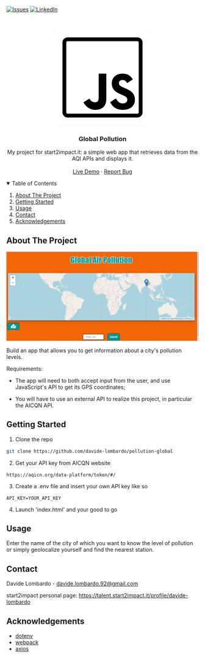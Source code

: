 

<!-- PROJECT SHIELDS -->
<!--
*** I'm using markdown "reference style" links for readability.
*** Reference links are enclosed in brackets [ ] instead of parentheses ( ).
*** See the bottom of this document for the declaration of the reference variables
*** for contributors-url, forks-url, etc. This is an optional, concise syntax you may use.
*** https://www.markdownguide.org/basic-syntax/#reference-style-links
-->

[![Issues][issues-shield]][issues-url]
[![LinkedIn][linkedin-shield]][linkedin-url]

<!-- PROJECT LOGO -->
<br />
<p align="center">
  <a href="https://pollution-global.netlify.app/" target="_blank">
    <img src="/logo.png" alt="Screenshot">
  </a>

  <h3 align="center">Global Pollution</h3>

  <p align="center">
   My project for start2impact.it: a simple web app that retrieves data from the AQI APIs and displays it.
    <br />
    <br />
    <a href="https://pollution-global.netlify.app/" target="_blank">Live Demo</a>
    ·
    <a href="https://github.com/davide-lombardo/pollution-global/issues">Report Bug</a>
  </p>
</p>

<!-- TABLE OF CONTENTS -->
<details open="open">
  <summary>Table of Contents</summary>
  <ol>
    <li>
      <a href="#about-the-project">About The Project</a>
    </li>
    <li><a href="#getting-started">Getting Started</a></li>
    <li><a href="#usage">Usage</a></li>
    <li><a href="#contact">Contact</a></li>
    <li><a href="#acknowledgements">Acknowledgements</a></li>
  </ol>
</details>

<!-- ABOUT THE PROJECT -->

## About The Project

[![Website Screenshot][product-screenshot]](https://aqi-finder.netlify.app/)

Build an app that allows you to get information about a city's pollution levels.

Requirements:

- The app will need to both accept input from the user, and use JavaScript's API to get its GPS coordinates;

- You will have to use an external API to realize this project, in particular the AICQN API.

<!-- GETTING STARTED -->

## Getting Started

1. Clone the repo

```sh
git clone https://github.com/davide-lombardo/pollution-global
```

2. Get your API key from AICQN website

```url
https://aqicn.org/data-platform/token/#/
```

3. Create a .env file and insert your own API key like so

```env
API_KEY=YOUR_API_KEY
```

4. Launch 'index.html' and your good to go

<!-- USAGE -->

## Usage

Enter the name of the city of which you want to know the level of pollution or simply geolocalize yourself and find the nearest station.

<!-- CONTACT -->

## Contact

Davide Lombardo - davide.lombardo.92@gmail.com

start2impact personal page: https://talent.start2impact.it/profile/davide-lombardo

<!-- ACKNOWLEDGEMENTS -->

## Acknowledgements

- [dotenv](https://github.com/motdotla/dotenv)
- [webpack](https://webpack.js.org/)
- [axios](https://github.com/axios/axios)

<!-- MARKDOWN LINKS & IMAGES -->

[issues-shield]: https://img.shields.io/github/issues/davide-lombardo/polution-global/repo.svg?style=for-the-badge
[issues-url]: https://github.com/davide-lombardo/pollution-global/issues
[linkedin-shield]: https://img.shields.io/badge/-LinkedIn-black.svg?style=for-the-badge&logo=linkedin&colorB=555
[linkedin-url]: https://www.linkedin.com/in/davide-lombardo-profile/
[product-screenshot]: /screenshot.png
